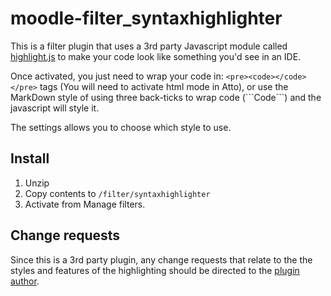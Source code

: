 # moodle-filter_syntaxhighlighter

This is a filter plugin that uses a 3rd party Javascript module called [highlight.js](https://highlightjs.org/) to make your code look like something you'd see in an IDE.

Once activated, you just need to wrap your code in: `<pre><code></code></pre>` tags (You will need to activate html mode in Atto), or use the MarkDown style of using three back-ticks to wrap code (\`\`\`Code\`\`\`) and the javascript will style it.

The settings allows you to choose which style to use.

## Install
1.  Unzip
2.  Copy contents to `/filter/syntaxhighlighter`
3.  Activate from Manage filters.

## Change requests
Since this is a 3rd party plugin, any change requests that relate to the the styles and features of the highlighting should be directed to the [plugin author](https://github.com/isagalaev/highlight.js/issues).
